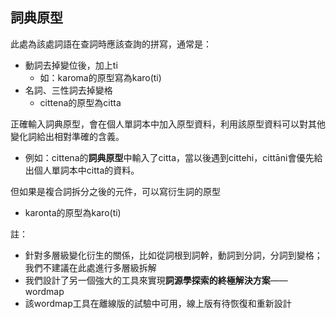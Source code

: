 ## 詞典原型
此處為該處詞語在查詞時應該查詢的拼寫，通常是：
- 動詞去掉變位後，加上ti
  - 如：karoma的原型寫為karo(ti)
- 名詞、三性詞去掉變格
  - cittena的原型為citta

正確輸入詞典原型，會在個人單詞本中加入原型資料，利用該原型資料可以對其他變化詞給出相對準確的含義。
- 例如：cittena的**詞典原型**中輸入了citta，當以後遇到cittehi，cittāni會優先給出個人單詞本中citta的資料。

但如果是複合詞拆分之後的元件，可以寫衍生詞的原型
- karonta的原型為karo(ti)


註：
- 針對多層級變化衍生的關係，比如從詞根到詞幹，動詞到分詞，分詞到變格；我們不建議在此處進行多層級拆解
- 我們設計了另一個強大的工具來實現**詞源學探索的終極解決方案**——wordmap
- 該wordmap工具在離線版的試驗中可用，線上版有待恢復和重新設計